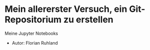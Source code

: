 # Mein allererster Versuch, ein Git-Repositorium zu erstellen

Meine Jupyter Notebooks
- Autor: Florian Ruhland
